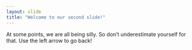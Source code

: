 ```yaml
---
layout: slide
title: "Welcome to our second slide!"
---
```

At some points, we are all being silly. So don’t underestimate yourself for that.
Use the left arrow to go back!
